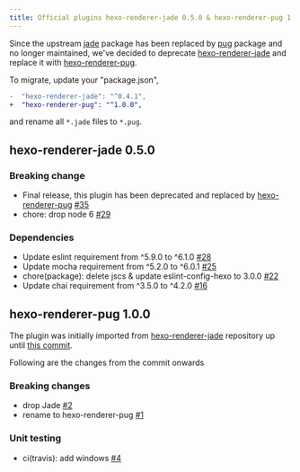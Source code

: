 ```yaml
---
title: Official plugins hexo-renderer-jade 0.5.0 & hexo-renderer-pug 1.0.0 released
---
```


Since the upstream [jade] package has been replaced by [pug] package and no longer maintained, we've decided to deprecate [hexo-renderer-jade] and replace it with [hexo-renderer-pug].

To migrate, update your "package.json",

``` diff
-  "hexo-renderer-jade": "^0.4.1",
+  "hexo-renderer-pug": "^1.0.0",
```

and rename all `*.jade` files to `*.pug`.

## hexo-renderer-jade 0.5.0

### Breaking change

- Final release, this plugin has been deprecated and replaced by [hexo-renderer-pug] [#35]
- chore: drop node 6 [#29]

### Dependencies

- Update eslint requirement from ^5.9.0 to ^6.1.0 [#28]
- Update mocha requirement from ^5.2.0 to ^6.0.1 [#25]
- chore(package): delete jscs & update eslint-config-hexo to 3.0.0 [#22]
- Update chai requirement from ^3.5.0 to ^4.2.0 [#16]

## hexo-renderer-pug 1.0.0

The plugin was initially imported from [hexo-renderer-jade] repository up until [this commit](https://github.com/hexojs/hexo-renderer-jade/commit/828b04ae71b20b2b320cbbb2486e61508b4346e9).

Following are the changes from the commit onwards

### Breaking changes

- drop Jade [#2]
- rename to hexo-renderer-pug [#1]

### Unit testing

- ci(travis): add windows [#4]

[jade]: https://www.npmjs.com/package/jade
[pug]: https://www.npmjs.com/package/pug
[hexo-renderer-jade]: https://github.com/hexojs/hexo-renderer-jade
[hexo-renderer-pug]: https://github.com/hexojs/hexo-renderer-pug
[#35]: https://github.com/hexojs/hexo-renderer-jade/pull/35
[#29]: https://github.com/hexojs/hexo-renderer-jade/pull/29
[#28]: https://github.com/hexojs/hexo-renderer-jade/pull/28
[#25]: https://github.com/hexojs/hexo-renderer-jade/pull/25
[#22]: https://github.com/hexojs/hexo-renderer-jade/pull/22
[#16]: https://github.com/hexojs/hexo-renderer-jade/pull/16
[#1]: https://github.com/hexojs/hexo-renderer-pug/pull/1
[#2]: https://github.com/hexojs/hexo-renderer-pug/pull/2
[#4]: https://github.com/hexojs/hexo-renderer-pug/pull/4
